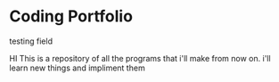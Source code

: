 # Coding Portfolio
testing field

HI
This is a repository of all the programs that i'll make from now on. i'll learn new things and impliment them
